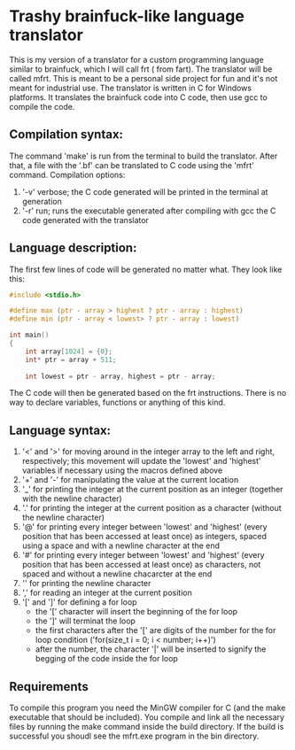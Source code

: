 # Trashy brainfuck-like language translator

This is my version of a translator for a custom programming language similar to brainfuck, which I will call frt ( from fart). The translator will be called mfrt.
This is meant to be a personal side project for fun and it's not meant for industrial use.
The translator is written in C for Windows platforms. It translates the brainfuck code into C code, then use gcc to compile the code.

## Compilation syntax:
The command 'make' is run from the terminal to build the translator. After that, a file with the '.bf' can be translated to C code using the 'mfrt' command. Compilation options:
1. '-v' verbose; the C code generated will be printed in the terminal at generation
2. '-r' run; runs the executable generated after compiling with gcc the C code generated with the translator

## Language description:
The first few lines of code will be generated no matter what. They look like this:

```C
#include <stdio.h>

#define max (ptr - array > highest ? ptr - array : highest)
#define min (ptr - array < lowest> ? ptr - array : lowest)

int main()
{
    int array[1024] = {0};
    int* ptr = array + 511;
    
    int lowest = ptr - array, highest = ptr - array;

```

The C code will then be generated based on the frt instructions. There is no way to declare variables, functions or anything of this kind.

## Language syntax:
1. '<' and '>' for moving around in the integer array to the left and right, respectively; this movement will update the 'lowest' and 'highest' variables if necessary using the macros defined above
2. '+' and '-' for manipulating the value at the current location
3. '_' for printing the integer at the current position as an integer (together with the newline character)
4. '.' for printing the integer at the current position as a character (without the newline character)
5. '@' for printing every integer between 'lowest' and 'highest' (every position that has been accessed at least once) as integers, spaced using a space and with a newline character at the end
6. '#' for printing every integer between 'lowest' and 'highest' (every position that has been accessed at least once) as characters, not spaced and without a newline chacarcter at the end
7. '\' for printing the newline character
8. ',' for reading an integer at the current position
9. '[' and ']' for defining a for loop
    - the '[' character will insert the beginning of the for loop
    - the ']' will terminat the loop
    - the first characters after the '[' are digits of the number for the for loop condition ('for(size_t i = 0; i < number; i++)')
    - after the number, the character '|' will be inserted to signify the begging of the code inside the for loop

## Requirements
To compile this program you need the MinGW compiler for C (and the make executable that should be included). You compile and link all the necessary files by running the make command inside the build directory. If the build is successful you shoudl see the mfrt.exe program in the bin directory.